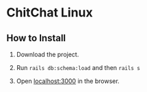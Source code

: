 # ChitChat Linux

## How to Install
1. Download the project.

2. Run `rails db:schema:load` and then `rails s`

3. Open [localhost:3000](localhost:3000) in the browser.
